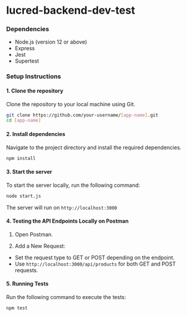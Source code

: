 # lucred-backend-dev-test
### Dependencies
- Node.js (version 12 or above)
- Express
- Jest
- Supertest

### Setup Instructions

#### 1. Clone the repository

Clone the repository to your local machine using Git.

```sh
git clone https://github.com/your-username/[app-name].git
cd [app-name]
```

#### 2. Install dependencies
Navigate to the project directory and install the required dependencies.

```sh
npm install
```

#### 3. Start the server
To start the server locally, run the following command:

```sh
node start.js
```
The server will run on ``` http://localhost:3000 ```

#### 4. Testing the API Endpoints Locally on Postman

1. Open Postman.

2. Add a New Request:
  - Set the request type to GET or POST depending on the endpoint.
  - Use ``` http://localhost:3000/api/products ``` for both GET and POST requests.

#### 5. Running Tests
Run the following command to execute the tests:

```sh
npm test
```
